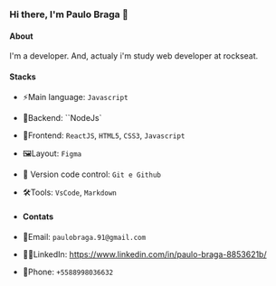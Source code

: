 ### Hi there, I'm Paulo Braga 👋

#### About

I'm a developer. And, actualy i'm study web developer at rockseat.

#### Stacks

- ⚡️Main language: `Javascript`
- 🚧Backend: ``NodeJs`
- 🎨Frontend: `ReactJS`, `HTML5`, `CSS3`, `Javascript`
- 🖼️Layout: `Figma`
- 📝 Version code control: `Git e Github`
- 🛠️Tools: `VsCode`, `Markdown`

- #### Contats
- 📧Email: `paulobraga.91@gmail.com`
- 🧑🏻LinkedIn: https://www.linkedin.com/in/paulo-braga-8853621b/
- 📱Phone: `+5588998036632`
